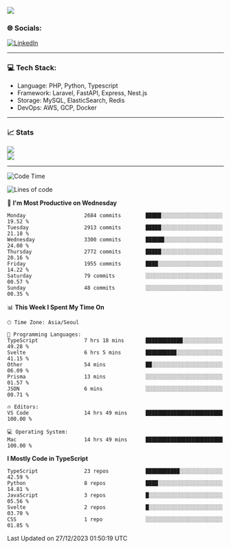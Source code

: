<!--[![](https://visitcount.itsvg.in/api?id=jin-wk&icon=7&color=12)](https://visitcount.itsvg.in)-->
<!--[![Hits](https://hits.seeyoufarm.com/api/count/incr/badge.svg?url=https%3A%2F%2Fgithub.com%2Fjin-wk&count_bg=%235F625C&title_bg=%23555555&icon=github.svg&icon_color=%23E7E7E7&title=Hits&edge_flat=false)](https://hits.seeyoufarm.com)-->
![](https://komarev.com/ghpvc/?username=jin-wk&color=lightgrey&style=for-the-badge)

### 🌐 Socials:
[![LinkedIn](https://img.shields.io/badge/LinkedIn-%230077B5.svg?logo=linkedin&logoColor=white)](https://linkedin.com/in/jinwook-lee-242625241) 

---

### 💻 Tech Stack:
  - Language: PHP, Python, Typescript
  - Framework: Laravel, FastAPI, Express, Nest.js
  - Storage: MySQL, ElasticSearch, Redis
  - DevOps: AWS, GCP, Docker

---

### 📈 Stats
![](https://github-readme-stats.vercel.app/api?username=jin-wk&theme=dark&hide_border=true&include_all_commits=true&count_private=true)<br/>
![](https://github-readme-streak-stats.herokuapp.com/?user=jin-wk&theme=dark&hide_border=true)<br/>

---

<!--START_SECTION:waka-->
![Code Time](http://img.shields.io/badge/Code%20Time-1%2C066%20hrs%204%20mins-blue)

![Lines of code](https://img.shields.io/badge/From%20Hello%20World%20I%27ve%20Written-2.8%20million%20lines%20of%20code-blue)

📅 **I'm Most Productive on Wednesday** 

```text
Monday                   2684 commits        █████░░░░░░░░░░░░░░░░░░░░   19.52 % 
Tuesday                  2913 commits        █████░░░░░░░░░░░░░░░░░░░░   21.18 % 
Wednesday                3300 commits        ██████░░░░░░░░░░░░░░░░░░░   24.00 % 
Thursday                 2772 commits        █████░░░░░░░░░░░░░░░░░░░░   20.16 % 
Friday                   1955 commits        ████░░░░░░░░░░░░░░░░░░░░░   14.22 % 
Saturday                 79 commits          ░░░░░░░░░░░░░░░░░░░░░░░░░   00.57 % 
Sunday                   48 commits          ░░░░░░░░░░░░░░░░░░░░░░░░░   00.35 % 
```


📊 **This Week I Spent My Time On** 

```text
🕑︎ Time Zone: Asia/Seoul

💬 Programming Languages: 
TypeScript               7 hrs 18 mins       ████████████░░░░░░░░░░░░░   49.28 % 
Svelte                   6 hrs 5 mins        ██████████░░░░░░░░░░░░░░░   41.15 % 
Other                    54 mins             ██░░░░░░░░░░░░░░░░░░░░░░░   06.09 % 
Prisma                   13 mins             ░░░░░░░░░░░░░░░░░░░░░░░░░   01.57 % 
JSON                     6 mins              ░░░░░░░░░░░░░░░░░░░░░░░░░   00.71 % 

🔥 Editors: 
VS Code                  14 hrs 49 mins      █████████████████████████   100.00 % 

💻 Operating System: 
Mac                      14 hrs 49 mins      █████████████████████████   100.00 % 
```

**I Mostly Code in TypeScript** 

```text
TypeScript               23 repos            ███████████░░░░░░░░░░░░░░   42.59 % 
Python                   8 repos             ████░░░░░░░░░░░░░░░░░░░░░   14.81 % 
JavaScript               3 repos             █░░░░░░░░░░░░░░░░░░░░░░░░   05.56 % 
Svelte                   2 repos             █░░░░░░░░░░░░░░░░░░░░░░░░   03.70 % 
CSS                      1 repo              ░░░░░░░░░░░░░░░░░░░░░░░░░   01.85 % 
```




 Last Updated on 27/12/2023 01:50:19 UTC
<!--END_SECTION:waka-->

